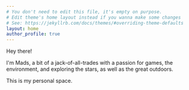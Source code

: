 ```yaml
---
# You don't need to edit this file, it's empty on purpose.
# Edit theme's home layout instead if you wanna make some changes
# See: https://jekyllrb.com/docs/themes/#overriding-theme-defaults
layout: home
author_profile: true
---
```


Hey there!

I'm Mads, a bit of a jack-of-all-trades with a passion for games, the environment, and exploring the stars, as well as the great outdoors.

This is my personal space.
